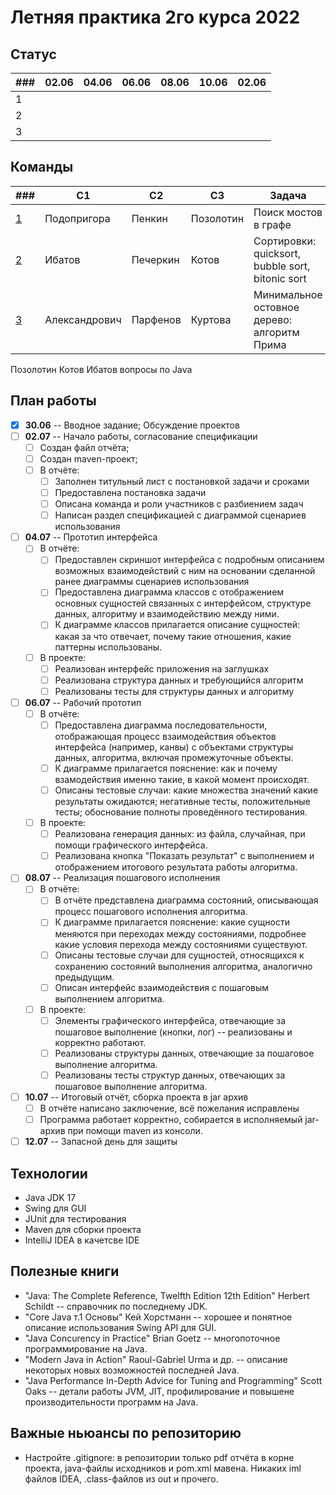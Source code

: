 # Летняя практика 2го курса 2022

## Статус

| ### | 02.06 | 04.06 | 06.06 | 08.06 | 10.06 | 02.06 |
| --- | ----- | ----- | ----- | ----- | ----- | ----- |
|  1  |       |       |       |       |       |       |
|  2  |       |       |       |       |       |       |
|  3  |       |       |       |       |       |       |

## Команды

| ###                                                           | C1            | C2       | C3        | Задача                                           |
| ------------------------------------------------------------- | ------------- | -------- | --------- | ------------------------------------------------ |
| [1](https://github.com/PodoprigoraIvan/Bridges_in_graph_Java) | Подопригора   | Пенкин   | Позолотин | Поиск мостов в графе                             |
| [2](https://github.com/lexapech/sort-visualizer)              | Ибатов        | Печеркин | Котов     | Сортировки: quicksort, bubble sort, bitonic sort |
| [3](https://github.com/karinotc/prim_algo_visualizer)         | Александрович | Парфенов | Куртова   | Минимальное остовное дерево: алгоритм Прима      |

Позолотин Котов Ибатов вопросы по Java

## План работы

- [x] **30.06** -- Вводное задание; Обсуждение проектов
- [ ] **02.07** -- Начало работы, согласование спецификации
  - [ ] Создан файл отчёта; 
  - [ ] Создан maven-проект;
  - [ ] В отчёте:
    - [ ] Заполнен титульный лист с постановкой задачи и сроками
    - [ ] Предоставлена постановка задачи
    - [ ] Описана команда и роли участников с разбиением задач
    - [ ] Написан раздел спецификацией с диаграммой сценариев использования
- [ ] **04.07** -- Прототип интерфейса
  - [ ] В отчёте:
    - [ ] Предоставлен скриншот интерфейса с подробным описанием возможных взаимодействий с ним на основании сделанной ранее диаграммы сценариев использования
    - [ ] Предоставлена диаграмма классов с отображением основных сущностей связанных с интерфейсом, структуре данных, алгоритму и взаимодействию между ними.
    - [ ] К диаграмме классов прилагается описание сущностей: какая за что отвечает, почему такие отношения, какие паттерны использованы.
  - [ ] В проекте:
    - [ ] Реализован интерфейс приложения на заглушках
    - [ ] Реализована структура данных и требующийся алгоритм
    - [ ] Реализованы тесты для структуры данных и алгоритму
- [ ] **06.07** -- Рабочий прототип
  - [ ] В отчёте:
    - [ ] Предоставлена диаграмма последовательности, отображающая процесс взаимодействия объектов интерфейса (например, канвы) с объектами структуры данных, алгоритма, включая промежуточные объекты.
    - [ ] К диаграмме прилагается пояснение: как и почему взамодействия именно такие, в какой момент происходят.
    - [ ] Описаны тестовые случаи: какие множества значений какие результаты ожидаются; негативные тесты, положительные тесты; обоснование полноты проведённого тестирования.
  - [ ] В проекте:
    - [ ] Реализована генерация данных: из файла, случайная, при помощи графического интерфейса.
    - [ ] Реализована кнопка "Показать результат" с выполнением и отображением итогового результата работы алгоритма.
- [ ] **08.07** -- Реализация пошагового  исполнения
  - [ ] В отчёте:
    - [ ] В отчёте представлена диаграмма состояний, описывающая процесс пошагового исполнения алгоритма.
    - [ ] К диаграмме прилагается пояснение: какие сущности меняются при переходах между состояниями, подробнее какие условия перехода между состояниями существуют.
    - [ ] Описаны тестовые случаи для сущностей, относящихся к сохранению состояний выполнения алгоритма, аналогично предыдущим.
    - [ ] Описан интерфейс взаимодействия с пошаговым выполнением алгоритма.
  - [ ] В проекте:
    - [ ] Элементы графического интерфейса, отвечающие за пошаговое выполнение (кнопки, лог) -- реализованы и корректно работают.
    - [ ] Реализованы структуры данных, отвечающие за пошаговое выполнение алгоритма.
    - [ ] Реализованы тесты структур данных, отвечающих за пошаговое выполнение алгоритма.
- [ ] **10.07** -- Итоговый отчёт, сборка проекта в jar архив
  - [ ] В отчёте написано заключение, всё пожелания исправлены
  - [ ] Программа работает корректно, собирается в исполняемый jar-архив при помощи maven из консоли.
- [ ] **12.07** -- Запасной день для защиты

## Технологии

- Java JDK 17
- Swing для GUI
- JUnit для тестирования
- Maven для сборки проекта
- IntelliJ IDEA в качетсве IDE

## Полезные книги

- "Java: The Complete Reference, Twelfth Edition 12th Edition" Herbert Schildt -- справочник по последнему JDK.
- "Core Java т.1 Основы" Кей Хорстманн -- хорошее и понятное описание использования Swing API для GUI.
- "Java Concurency in Practice" Brian Goetz -- многопоточное программирование на Java.
- "Modern Java in Action" Raoul-Gabriel Urma и др. -- описание некоторых новых возможностей последней Java.
- "Java Performance In-Depth Advice for Tuning and Programming" Scott Oaks -- детали работы JVM, JIT, профилирование и повышене производительности программ на Java.

## Важные ньюансы по репозиторию

- Настройте .gitignore: в репозитории только pdf отчёта в корне проекта, java-файлы исходников и pom.xml мавена. Никаких iml файлов IDEA, .class-файлов из out и прочего.

